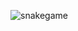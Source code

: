![snakegame](https://github.com/yasinkurtulus/SnakeGame/assets/141271203/1b3b6f03-7f38-47c9-b734-a0593045b923)
